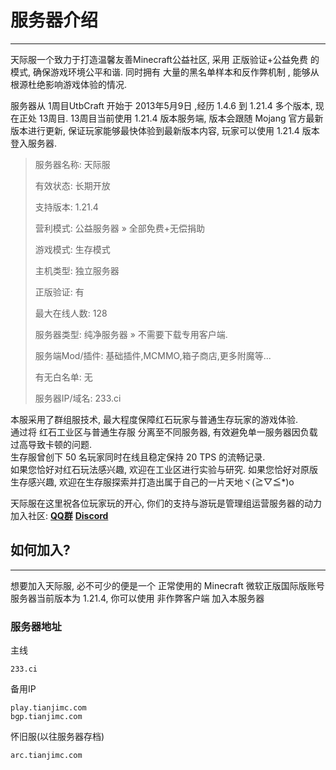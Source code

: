 # 服务器介绍
---
天际服一个致力于打造温馨友善Minecraft公益社区, 采用 正版验证+公益免费 的模式, 确保游戏环境公平和谐. 同时拥有 大量的黑名单样本和反作弊机制 , 能够从根源杜绝影响游戏体验的情况.

服务器从 1周目UtbCraft 开始于 2013年5月9日 ,经历 1.4.6 到 1.21.4 多个版本, 现在正处 13周目. 13周目当前使用 1.21.4 版本服务端, 版本会跟随 Mojang 官方最新版本进行更新, 保证玩家能够最快体验到最新版本内容, 玩家可以使用 1.21.4 版本登入服务器.

> 服务器名称: 天际服
>
> 有效状态: 长期开放
>
> 支持版本: 1.21.4
>
> 营利模式: 公益服务器 » 全部免费+无偿捐助
>
> 游戏模式: 生存模式
>
> 主机类型: 独立服务器
>
> 正版验证: 有
>
> 最大在线人数: 128
>
> 服务器类型: 纯净服务器 » 不需要下载专用客户端.
>
> 服务端Mod/插件: 基础插件,MCMMO,箱子商店,更多附魔等...
>
> 有无白名单: 无
>
> 服务器IP/域名: 233.ci

本服采用了群组服技术, 最大程度保障红石玩家与普通生存玩家的游戏体验.  
通过将 红石工业区与普通生存服 分离至不同服务器, 有效避免单一服务器因负载过高导致卡顿的问题.  
生存服曾创下 50 名玩家同时在线且稳定保持 20 TPS 的流畅记录.  
如果您恰好对红石玩法感兴趣, 欢迎在工业区进行实验与研究. 如果您恰好对原版生存感兴趣, 欢迎在生存服探索并打造出属于自己的一片天地ヾ(≧▽≦*)o  

天际服在这里祝各位玩家玩的开心, 你们的支持与游玩是管理组运营服务器的动力  
加入社区: [**QQ群**](https://jq.qq.com/?_wv=1027&k=ZHIBqXTe) [**Discord**](https://discord.gg/8xH2a3vbnH)

## 如何加入?
---
想要加入天际服, 必不可少的便是一个 正常使用的 Minecraft 微软正版国际版账号  
服务器当前版本为 1.21.4, 你可以使用 非作弊客户端 加入本服务器

### 服务器地址
主线
```
233.ci
```
备用IP
```
play.tianjimc.com
bgp.tianjimc.com
```
怀旧服(以往服务器存档)
```
arc.tianjimc.com
```